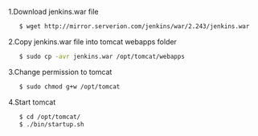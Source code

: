 1.Download jenkins.war file
```sh
   $ wget http://mirror.serverion.com/jenkins/war/2.243/jenkins.war
```
2.Copy jenkins.war file into tomcat webapps folder
```sh
   $ sudo cp -avr jenkins.war /opt/tomcat/webapps
```
3.Change permission to tomcat
```sh
   $ sudo chmod g+w /opt/tomcat
```
4.Start tomcat
```sh
   $ cd /opt/tomcat/
   $ ./bin/startup.sh
```
